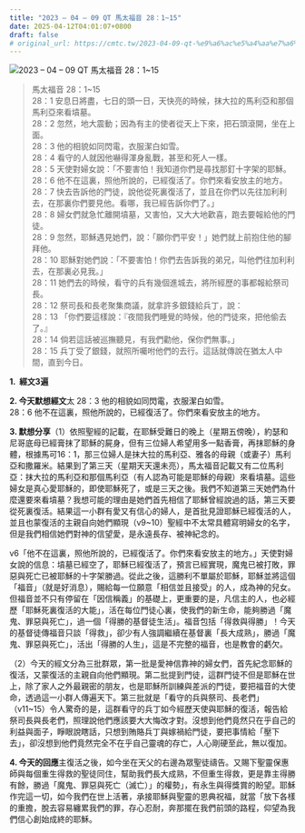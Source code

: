 ```yaml
---
title: "2023 – 04 – 09 QT 馬太福音 28：1~15"
date: 2025-04-12T04:01:07+0800
draft: false
# original_url: https://cmtc.tw/2023-04-09-qt-%e9%a6%ac%e5%a4%aa%e7%a6%8f%e9%9f%b3-28%ef%bc%9a115
---
```


![2023 – 04 – 09 QT 馬太福音 28：1\~15](/images/qt.jpg  "2023 – 04 – 09 QT 馬太福音 28：1\~15")

> 馬太福音 28：1\~15  
> 28：1 安息日將盡，七日的頭一日，天快亮的時候，抹大拉的馬利亞和那個馬利亞來看墳墓。  
> 28：2 忽然，地大震動；因為有主的使者從天上下來，把石頭滾開，坐在上面。  
> 28：3 他的相貌如同閃電，衣服潔白如雪。  
> 28：4 看守的人就因他嚇得渾身亂戰，甚至和死人一樣。  
> 28：5 天使對婦女說：「不要害怕！我知道你們是尋找那釘十字架的耶穌。  
> 28：6 他不在這裏，照他所說的，已經復活了。你們來看安放主的地方。  
> 28：7 快去告訴他的門徒，說他從死裏復活了，並且在你們以先往加利利去，在那裏你們要見他。看哪，我已經告訴你們了。」  
> 28：8 婦女們就急忙離開墳墓，又害怕，又大大地歡喜，跑去要報給他的門徒。  
> 28：9 忽然，耶穌遇見她們，說：「願你們平安！」她們就上前抱住他的腳拜他。  
> 28：10 耶穌對她們說：「不要害怕！你們去告訴我的弟兄，叫他們往加利利去，在那裏必見我。」  
> 28：11 她們去的時候，看守的兵有幾個進城去，將所經歷的事都報給祭司長。  
> 28：12 祭司長和長老聚集商議，就拿許多銀錢給兵丁，說：  
> 28：13 「你們要這樣說：『夜間我們睡覺的時候，他的門徒來，把他偷去了。』  
> 28：14 倘若這話被巡撫聽見，有我們勸他，保你們無事。」  
> 28：15 兵丁受了銀錢，就照所囑咐他們的去行。這話就傳說在猶太人中間，直到今日。

**1.  經文3遍**

**2. 今天默想經文**太 28：3 他的相貌如同閃電，衣服潔白如雪。  
28：6 他不在這裏，照他所說的，已經復活了。你們來看安放主的地方。

**3. 默想分享**（1）依照聖經的記載，在耶穌受難日的晚上（星期五傍晚），約瑟和尼哥底母已經膏抹了耶穌的屍身，但有三位婦人希望用多一點香膏，再抹耶穌的身體，根據馬可16：1，那三位婦人是抹大拉的馬利亞、雅各的母親（或妻子）馬利亞和撒羅米。結果到了第三天（星期天天還未亮），馬太福音記載又有二位馬利亞：抹大拉的馬利亞和那個馬利亞（有人認為可能是耶穌的母親）來看墳墓。這些婦女是真心愛耶穌的，即使耶穌死了，或是三天之後。我們不知道第三天她們為什麼還要來看墳墓？我想可能的理由是她們首先相信了耶穌曾經說過的話，第三天要從死裏復活。結果這一小群有愛又有信心的婦人，是首批見證耶穌已經復活的人，並且也蒙復活的主親自向她們顯現（v9\~10）聖經中不太常具體寫明婦女的名字，但是我們相信她們對神的信望愛，是永遠長存、被神紀念的。

v6「他不在這裏，照他所說的，已經復活了。你們來看安放主的地方。」天使對婦女說的信息：墳墓已經空了，耶穌已經復活了，預言已經實現，魔鬼已被打敗，罪惡與死亡已被耶穌的十字架勝過。從此之後，這勝利不單屬於耶穌，耶穌並將這個「福音」（就是好消息），賜給每一位願意「相信並且接受」的人，成為神的兒女。但福音並不只有停留在「因信稱義」的基礎上，更重要的是，凡信主的人，也必經歷「耶穌死裏復活的大能」，活在每位門徒心裏，使我們的新生命，能夠勝過「魔鬼、罪惡與死亡」，過一個「得勝的基督徒生活」。福音包括「得救與得勝」！今天的基督徒傳福音只談「得救」，卻少有人強調繼續在基督裏「長大成熟」，勝過「魔鬼、罪惡與死亡」，活出「得勝的人生」，這是不完整的福音，也是教會的虧欠。

（2）今天的經文分為三批群眾，第一批是愛神信靠神的婦女們，首先紀念耶穌的復活，又蒙復活的主親自向他們顯現。第二批提到門徒，這群門徒不但是耶穌在世上，除了家人之外最親密的朋友，也是耶穌所訓練與差派的門徒，要把福音的大使命，透過這一小群人傳遍天下。第三批就是「看守的兵與祭司、長老們」（v11\~15）令人驚奇的是，這群看守的兵丁如今經歷天使與耶穌的復活，報告給祭司長與長老們，照理說他們應該要大大悔改才對。沒想到他們竟然只在乎自己的利益與面子，睜眼說瞎話，只想到賄賂兵丁與嫁禍給門徒，要把事情給「壓下去」，卻沒想到他們竟然完全不在乎自己靈魂的存亡，人心剛硬至此，無以復加。

**4. 今天的回應**主復活之後，如今坐在天父的右邊為眾聖徒禱告。又賜下聖靈保惠師與每個重生得救的聖徒同住，幫助我們長大成熟，不但重生得救，更是靠主得勝有餘，勝過「魔鬼、罪惡與死亡（滅亡）」的權勢」，有永生與得獎賞的盼望。耶穌作完這一切，如今我們在世上活著，承接耶穌與聖靈的恩典祝福，就當「放下各樣的重擔，脫去容易纏累我們的罪，存心忍耐，奔那擺在我們前頭的路程，仰望為我們信心創始成終的耶穌。